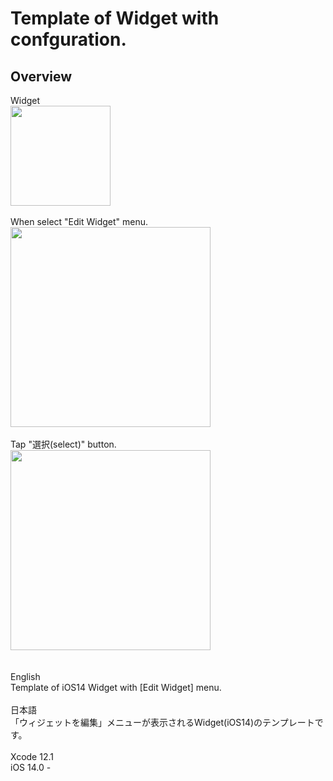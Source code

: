 # Template of Widget with confguration.

## Overview
Widget</br>
<img src="https://dl.dropboxusercontent.com/s/mbl8h1ktj5s877b/L01.png" width="160"></br>
</br>
When select "Edit Widget" menu.</br>
<img src="https://dl.dropboxusercontent.com/s/5ik5372y1txu95c/L03.png" width="320">  
</br>
Tap "選択(select)" button.</br>
<img src="https://dl.dropboxusercontent.com/s/8bk8b2ykw6rtp1h/L04.png" width="320"></br>
</br>
</br>
English</br>
Template of iOS14 Widget with [Edit Widget] menu. </br>
</br>
日本語</br>
「ウィジェットを編集」メニューが表示されるWidget(iOS14)のテンプレートです。</br>
</br>
Xcode 12.1</br>
iOS 14.0 - 
